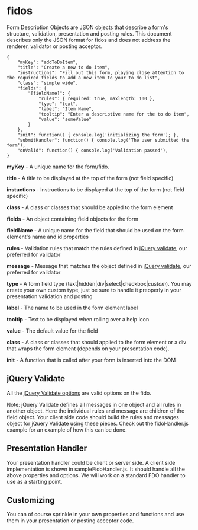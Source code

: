 fidos
=====

Form Description Objects are JSON objects that describe a form's structure, validation, presentation and posting rules. This document describes only the JSON format for fidos and does not address the renderer, validator or posting acceptor.

    {
        "myKey": "addToDoItem",
        "title": "Create a new to do item",
        "instructions": "Fill out this form, playing close attention to the required fields to add a new item to your to do list",
        "class": "simple wide",
        "fields": {
            "[fieldName]": {
                "rules": { required: true, maxlength: 100 },
                "type": "text",
                "label": "Item Name",
                "tooltip": "Enter a descriptive name for the to do item",
                "value": "someValue"
            }
        },
        "init": function() { console.log('initializing the form'); },
        "submitHandler": function() { console.log('The user submitted the form'),
        "onValid": function() { console.log('Validation passed'),
    }

**myKey** - A unique name for the form/fido.

**title** - A title to be displayed at the top of the form (not field specific)

**instuctions** - Instructions to be displayed at the top of the form (not field specific)

**class** - A class or classes that should be appied to the form element

**fields** - An object containing field objects for the form

  **fieldName** - A unique name for the field that should be used on the form element's name and id properties
  
  **rules** - Validation rules that match the rules defined in [jQuery validate](http://docs.jquery.com/Plugins/Validation/Methods/maxlength#length), our preferred for validator
  
  **message** - Message that matches the object defined in [jQuery validate](http://docs.jquery.com/Plugins/Validation/Methods/maxlength#length), our preferred for validator
  
  **type** - A form field type (text|hidden|div|select|checkbox|*custom*). You may create your own custom type, just be sure to handle it preoperly in your presentation validation and posting
  
  **label** - The name to be used in the form element label
  
  **tooltip** - Text to be displayed when rolling over a help icon
  
  **value** - The default value for the field
  
  **class** - A class or classes that should applied to the form element or a div that wraps the form element (depends on your presentation code).
  
**init** - A function that is called after your form is inserted into the DOM

jQuery Validate
---------------

All the [jQuery Validate options](http://docs.jquery.com/Plugins/Validation/validate#options) are valid options on the fido.

Note: jQuery Validate defines all messages in one object and all rules in another object. Here the individual rules and message are children of the field object. Your client side code should build the rules and messages object for jQuery Validate using these pieces. Check out the fidoHandler.js example for an example of how this can be done.

Presentation Handler
--------------------

Your presentation handler could be client or server side. A client side implementation is shown in sampleFidoHandler.js. It should handle all the above properties and options. We will work on a standard FDO handler to use as a starting point.

Customizing
-----------

You can of course sprinkle in your own properties and functions and use them in your presentation or posting acceptor code.



  
